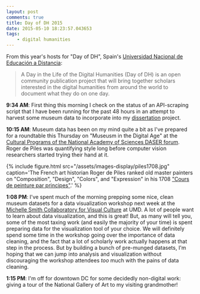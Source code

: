 ```yaml
---
layout: post
comments: true
title: Day of DH 2015
date: 2015-05-10 18:23:57.043653
tags:
    - digital humanities
---
```


From this year's hosts for "Day of DH", Spain's [Universidad Nacional de Educación a Distancia](http://dayofdh2015.uned.es/about):

>A Day in the Life of the Digital Humanities (Day of DH) is an open community publication project that will bring together scholars interested in the digital humanities from around the world to document what they do on one day.

**9:34 AM**: First thing this morning I check on the status of an API-scraping script that I have been running for the past 48 hours in an attempt to harvest some museum data to incorporate into my [dissertation](/dissertation) project.

**10:15 AM**: Museum data has been on my mind quite a bit as I've prepared for a roundtable this Thursday on "Museusm in the Digital Age" at the [Cultural Programs of the National Academy of Sciences DASER forum](http://www.cpnas.org/events/daser-052115.html). Roger de Piles was quantifying style long before computer vision researchers started trying their hand at it.

{% include figure.html src="/assets/images-display/piles1708.jpg"
caption='The French art historian Roger de Piles ranked old master painters on "Composition", "Design", "Colors", and "Expression" in his 1708 ["Cours de peinture par principes"](https://archive.org/details/bub_gb_NlS7XHJ_tuYC).' %}

**1:08 PM**: I've spent much of the morning prepping some nice, clean museum datasets for a data visualization workshop next week at the [Michelle Smith Collaboratory for Visual Culture](http://artinterp.org/wading-in-dah-water) at UMD. A lot of people want to learn about data visualization, and this is great! But, as many will tell you, some of the most taxing work (and easily the majority of your time) is spent preparing data for the visualization tool of your choice. We will definitely spend some time in the workshop going over the importance of data cleaning, and the fact that a lot of scholarly work actually happens at that step in the process. But by building a bunch of pre-munged datasets, I'm hoping that we can jump into analysis and visualization without discouraging the workshop attendees *too* much with the pains of data cleaning.

**1:15 PM**: I'm off for downtown DC for some decidedly non-digital work: giving a tour of the National Gallery of Art to my visiting grandmother!
